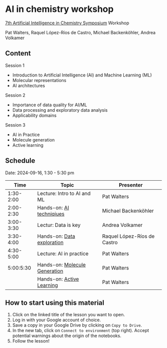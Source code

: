 # AI in chemistry workshop

[7th Artificial Intelligence in Chemistry Symposium](https://www.rscbmcs.org/events/aichem7/) Workshop

Pat Walters, Raquel López-Ríos de Castro, Michael Backenköhler, Andrea Volkamer

## Content

Session 1
* Introduction to Artificial Intelligence (AI) and Machine Learning (ML)
* Molecular representations
* AI architectures

Session 2
* Importance of data quality for AI/ML
* Data processing and exploratory data analysis
* Applicability domains

Session 3
* AI in Practice
* Molecule generation
* Active learning

## Schedule

Date: 2024-09-16, 1:30 - 5:30 pm


| Time      | Topic                           | Presenter                   |
| ----------| ------------------------------- | --------------------------- |
| 1:30-2:00 | Lecture: Intro to AI and ML     | Pat Walters                 |
| 2:00-2:30 | Hands-on: [AI techniqiues][1]    | Michael Backenköhler        |
| 3:00-3:30 | Lectur: Data is key             | Andrea Volkamer             |
| 3:30-4:00 | Hands-on: [Data exploration][2] | Raquel López-Ríos de Castro |
| 4:30-5:00 | Lecture: AI in practice         | Pat Walters                 |
| 5:00:5:30 | Hands-on: [Molecule Generation][3]   | Pat Walters                 |
|           | Hands-on: [Active Learning][4]   | Pat Walters                 |

<!-- TODO: Update colab links -->

[1]: https://colab.research.google.com/github/PatWalters/test/blob/main/jupyter_test.ipynb
[2]: https://colab.research.google.com/github/PatWalters/test/blob/main/jupyter_test.ipynb
[3]: https://colab.research.google.com/github/volkamerlab/ai_in_chemistry_workshop/blob/main/Session_3/SMILES_RNN.ipynb
[4]: https://colab.research.google.com/github/volkamerlab/ai_in_chemistry_workshop/blob/main/Session_3/active_regression.ipynb

## How to start using this material

1. Click on the linked title of the lesson you want to open.
2. Log in with your Google account of choice.
3. Save a copy in your Google Drive by clicking on `Copy to Drive`.
4. In the new tab, click on `Connect to environment` (top right). Accept potential warnings about the origin of the notebooks.
5. Follow the lesson!
